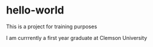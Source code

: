 # hello-world
This is a project for training purposes

I am currrently a first year graduate at Clemson University
